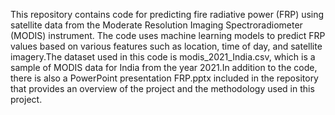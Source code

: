 This repository contains code for predicting fire radiative power (FRP) using satellite data from the Moderate Resolution Imaging Spectroradiometer (MODIS) instrument. The code uses machine learning models to predict FRP values based on various features such as location, time of day, and satellite imagery.The dataset used in this code is modis_2021_India.csv, which is a sample of MODIS data for India from the year 2021.In addition to the code, there is also a PowerPoint presentation FRP.pptx included in the repository that provides an overview of the project  and the methodology used in this project. 


